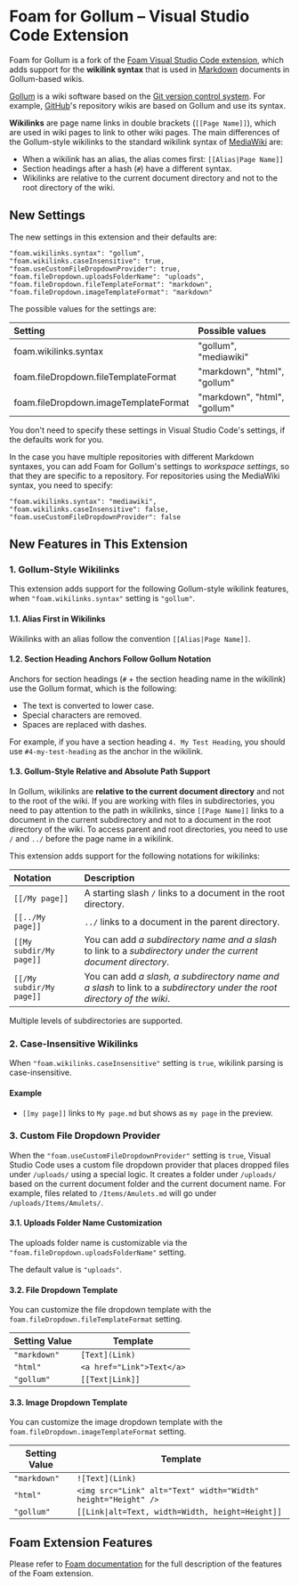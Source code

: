 # Foam for Gollum – Visual Studio Code Extension

Foam for Gollum is a fork of the [Foam Visual Studio Code extension](https://marketplace.visualstudio.com/items?itemName=foam.foam-vscode), which adds support for the **wikilink syntax** that is used in [Markdown](https://www.markdownguide.org/) documents in Gollum-based wikis.

[Gollum](https://github.com/gollum/gollum) is a wiki software based on the [Git version control system](https://git-scm.com/). For example, [GitHub](https://github.com/)'s repository wikis are based on Gollum and use its syntax.

**Wikilinks** are page name links in double brackets (`[[Page Name]]`), which are used in wiki pages to link to other wiki pages. The main differences of the Gollum-style wikilinks to the standard wikilink syntax of [MediaWiki](https://www.mediawiki.org/wiki/MediaWiki) are:

- When a wikilink has an alias, the alias comes first: `[[Alias|Page Name]]`
- Section headings after a hash (`#`) have a different syntax.
- Wikilinks are relative to the current document directory and not to the root directory of the wiki.

## New Settings

The new settings in this extension and their defaults are:

```
"foam.wikilinks.syntax": "gollum",
"foam.wikilinks.caseInsensitive": true,
"foam.useCustomFileDropdownProvider": true,
"foam.fileDropdown.uploadsFolderName": "uploads",
"foam.fileDropdown.fileTemplateFormat": "markdown",
"foam.fileDropdown.imageTemplateFormat": "markdown"
```

The possible values for the settings are:

| Setting | Possible values |
| :------ | :-------------- |
| foam.wikilinks.syntax | "gollum", "mediawiki" |
| foam.fileDropdown.fileTemplateFormat | "markdown", "html", "gollum" |
| foam.fileDropdown.imageTemplateFormat | "markdown", "html", "gollum" |

You don't need to specify these settings in Visual Studio Code's settings, if the defaults work for you.

In the case you have multiple repositories with different Markdown syntaxes, you can add Foam for Gollum's settings to *workspace settings*, so that they are specific to a repository. For repositories using the MediaWiki syntax, you need to specify:

```
"foam.wikilinks.syntax": "mediawiki",
"foam.wikilinks.caseInsensitive": false,
"foam.useCustomFileDropdownProvider": false
```

## New Features in This Extension

### 1. Gollum-Style Wikilinks

This extension adds support for the following Gollum-style wikilink features, when `"foam.wikilinks.syntax"` setting is `"gollum"`.

#### 1.1. Alias First in Wikilinks

Wikilinks with an alias follow the convention `[[Alias|Page Name]]`.

#### 1.2. Section Heading Anchors Follow Gollum Notation

Anchors for section headings (`#` + the section heading name in the wikilink) use the Gollum format, which is the following:

- The text is converted to lower case.
- Special characters are removed.
- Spaces are replaced with dashes.

For example, if you have a section heading `4. My Test Heading`, you should use `#4-my-test-heading` as the anchor in the wikilink.

#### 1.3. Gollum-Style Relative and Absolute Path Support

In Gollum, wikilinks are **relative to the current document directory** and not to the root of the wiki. If you are working with files in subdirectories, you need to pay attention to the path in wikilinks, since `[[Page Name]]` links to a document in the current subdirectory and not to a document in the root directory of the wiki. To access parent and root directories, you need to use `/` and `../` before the page name in a wikilink.

This extension adds support for the following notations for wikilinks:

| Notation | Description |
| :------- | :---------- |
| `[[/My page]]` | A starting slash `/` links to a document in the root directory. |
| `[[../My page]]` | `../` links to a document in the parent directory. |
| `[[My subdir/My page]]` | You can add *a subdirectory name and a slash* to link to a *subdirectory under the current document directory*. |
| `[[/My subdir/My page]]` | You can add *a slash, a subdirectory name and a slash* to link to a *subdirectory under the root directory of the wiki*. |

Multiple levels of subdirectories are supported.

### 2. Case-Insensitive Wikilinks

When `"foam.wikilinks.caseInsensitive"` setting is `true`, wikilink parsing is case-insensitive.

#### Example

- `[[my page]]` links to `My page.md` but shows as `my page` in the preview.

### 3. Custom File Dropdown Provider

When the `"foam.useCustomFileDropdownProvider"` setting is `true`, Visual Studio Code uses a custom file dropdown provider that places dropped files under `/uploads/` using a special logic. It creates a folder under `/uploads/` based on the current document folder and the current document name. For example, files related to `/Items/Amulets.md` will go under `/uploads/Items/Amulets/`.

#### 3.1. Uploads Folder Name Customization

The uploads folder name is customizable via the `"foam.fileDropdown.uploadsFolderName"` setting.

The default value is `"uploads"`.

#### 3.2. File Dropdown Template

You can customize the file dropdown template with the `foam.fileDropdown.fileTemplateFormat` setting.

<table>

<thead>
<tr>
<th>Setting Value</th>
<th>Template</th>
</tr>
</thead>

<tbody>

<tr>
<td><code>"markdown"</code></td>
<td><code>&#91;Text&#93;&#40;Link&#41;</code></td>
</tr>

<tr>
<td><code>"html"</code></td>
<td><code>&lt;a href="Link"&gt;Text&lt;/a&gt;</code></td>
</tr>

<tr>
<td><code>"gollum"</code></td>
<td><code>&#91;&#91;Text|Link&#93;&#93;</code></td>
</tr>

</tbody>
</table>

#### 3.3. Image Dropdown Template

You can customize the image dropdown template with the `foam.fileDropdown.imageTemplateFormat` setting.

<table>

<thead>
<tr>
<th>Setting Value</th>
<th>Template</th>
</tr>
</thead>

<tbody>

<tr>
<td><code>"markdown"</code></td>
<td><code>!&#91;Text&#93;&#40;Link&#41;</code></td>
</tr>

<tr>
<td><code>"html"</code></td>
<td><code>&lt;img src="Link" alt="Text" width="Width" height="Height" /&gt;</code></td>
</tr>

<tr>
<td><code>"gollum"</code></td>
<td><code>&#91;&#91;Link|alt=Text, width=Width, height=Height&#93;&#93;</code></td>
</tr>

</tbody>
</table>

## Foam Extension Features

Please refer to [Foam documentation](https://github.com/foambubble/foam/) for the full description of the features of the Foam extension.
